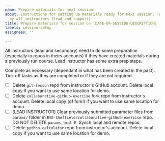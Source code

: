 ```yaml
---
name: Prepare materials for next session
about: Instructions for setting up materials ready for next session. To be completed
  by all instructors (lead and support)
title: Prepare materials for session on [DATE-OR-SESSION-DESCRIPTION]
labels: session-setup
assignees: ''

---
```


All instructors (lead and secondary) need to do some preparation (especially to repos in theirs accounts) if they have created materials during a previously run course. Lead instructor has some extra prep steps.

Complete as necessary (dependant in what has been created in the past). Tick off tasks as they are completed or if they are not required.

- [ ] Delete `git-lesson` repo from instructor's GitHub account. Delete local copy if you want to use same location for demo.
- [ ] Delete `collaborative-github-exercise` fork repo from instructor's account.  Delete local copy (of fork!) if you want to use same location for demo. 
- [ ] [LEAD INSTRUCTOR] Clear previously submitted parameter files from `params/` folder in `RSE-Sheffield/collaborative-github-exercise` repo. DO NOT DELETE `params_tmpl.R`. Synch local and remote repos.
- [ ] Delete `python-calculator` repo from instructor's account. Delete local copy if you want to use same location for demo.
